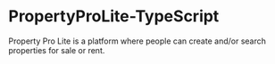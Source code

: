# PropertyProLite-TypeScript
Property Pro Lite is a platform where people can create and/or search properties for sale or rent.

